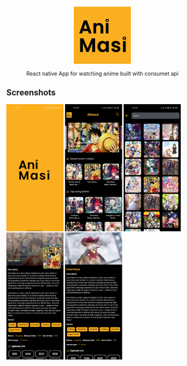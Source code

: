 <p align="center">
    <img alt="Animasi" src="https://github.com/6ixline/Animasi/blob/main/assets/logo/logo.png?raw=true" width="150">
</p>

<p align="center">
  React native App for watching anime built with consumet api
</p>

## Screenshots
 <img alt="Splash" src="https://github.com/6ixline/Animasi/blob/main/screenshot/Screenshot_2022-09-04-21-33-13-10_d06dc5dcfcdb6001e9885a098fe0365c.jpg?raw=true" width="150"> <img alt="Home" src="https://github.com/6ixline/Animasi/blob/main/screenshot/Screenshot_2022-09-04-21-03-35-76_d06dc5dcfcdb6001e9885a098fe0365c.jpg?raw=true" width="150"> <img alt="Search" src="https://github.com/6ixline/Animasi/blob/main/screenshot/Screenshot_2022-09-04-21-04-20-29_d06dc5dcfcdb6001e9885a098fe0365c.jpg?raw=true" width="150"> <img alt="Details Page" src="https://github.com/6ixline/Animasi/blob/main/screenshot/Screenshot_2022-09-04-21-03-49-87_d06dc5dcfcdb6001e9885a098fe0365c.jpg?raw=true" width="150"> <img alt="Episode Watch" src="https://github.com/6ixline/Animasi/blob/main/screenshot/Screenshot_2022-09-04-21-33-43-38_d06dc5dcfcdb6001e9885a098fe0365c.jpg?raw=true" width="150">

